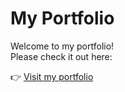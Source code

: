 # My Portfolio

Welcome to my portfolio!  
Please check it out here:

👉 [Visit my portfolio](https://tooooomoya.github.io/)
